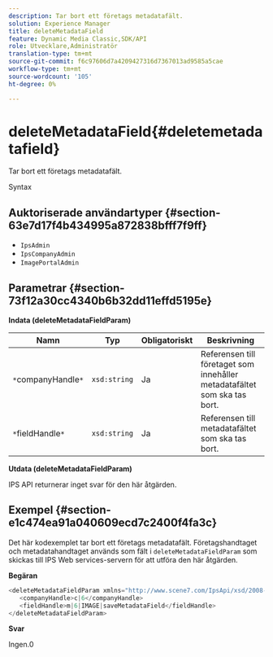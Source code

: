 ```yaml
---
description: Tar bort ett företags metadatafält.
solution: Experience Manager
title: deleteMetadataField
feature: Dynamic Media Classic,SDK/API
role: Utvecklare,Administratör
translation-type: tm+mt
source-git-commit: f6c97606d7a4209427316d7367013ad9585a5cae
workflow-type: tm+mt
source-wordcount: '105'
ht-degree: 0%

---
```



# deleteMetadataField{#deletemetadatafield}

Tar bort ett företags metadatafält.

Syntax

## Auktoriserade användartyper {#section-63e7d17f4b434995a872838bfff7f9ff}

* `IpsAdmin`
* `IpsCompanyAdmin`
* `ImagePortalAdmin`

## Parametrar {#section-73f12a30cc4340b6b32dd11effd5195e}

**Indata (deleteMetadataFieldParam)**

| Namn | Typ | Obligatoriskt | Beskrivning |
|---|---|---|---|
| `*`companyHandle`*` | `xsd:string` | Ja | Referensen till företaget som innehåller metadatafältet som ska tas bort. |
| `*`fieldHandle`*` | `xsd:string` | Ja | Referensen till metadatafältet som ska tas bort. |

**Utdata (deleteMetadataFieldParam)**

IPS API returnerar inget svar för den här åtgärden.

## Exempel {#section-e1c474ea91a040609ecd7c2400f4fa3c}

Det här kodexemplet tar bort ett företags metadatafält. Företagshandtaget och metadatahandtaget används som fält i `deleteMetadataFieldParam` som skickas till IPS Web services-servern för att utföra den här åtgärden.

**Begäran**

```java
<deleteMetadataFieldParam xmlns="http://www.scene7.com/IpsApi/xsd/2008-01-15">
   <companyHandle>c|6</companyHandle>
   <fieldHandle>m|6|IMAGE|saveMetadataField</fieldHandle>
</deleteMetadataFieldParam>
```

**Svar**

Ingen.0
